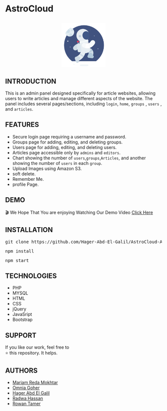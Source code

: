 # AstroCloud
<p align="center" style="margin-top:6%;margin-bottom:6%;">
 <img style = "width:140px; height:140px;" src="/views/dist/img/logo.gif" />
</p>

## INTRODUCTION
This is an admin panel designed specifically for article websites, allowing users to write articles and manage different aspects of the website. The panel includes several pages/sections, including `login`, `home`, `groups` , `users` , and `articles`.

## FEATURES
- Secure login page requiring a username and password.
- Groups page for adding, editing, and deleting groups.
- Users page for adding, editing, and deleting users.
- Articles page accessible only by `admins` and `editors`.
- Chart showing the number of `users`,`groups`,`Articles`, and another showing the number of `users` in each `group`.
- Upload Images using Amazon S3.
- soft delete.
- Remember Me.
- profile Page.

## DEMO
🎬
We Hope That You are enjoying Watching Our Demo Video 
[Click Here](https://www.youtube.com/watch?v=GF_O8Uo7Tu8) 

## INSTALLATION
<pre>
git clone https://github.com/Hager-Abd-El-Galil/AstroCloud-Articles-Management-System
</pre>

<pre>
npm install
</pre>

<pre>
npm start
</pre>

## TECHNOLOGIES
- PHP
- MYSQL
- HTML
- CSS
- jQuery
- JavaSript
- Bootstrap


## SUPPORT
If you like our work, feel free to </br>
⭐ this repository. It helps.

## AUTHORS
  - [Mariam Reda Mokhtar](https://github.com/Mariam-Mokhtar)
  - [Omnia Goher](https://github.com/Omnia-Goher)
  - [Hager Abd El Galil](https://github.com/Hager-Abd-El-Galil)
  - [Radwa Hassan](https://github.com/RadwaHassan99)
  - [Rowan Tamer](https://github.com/rowantamer)
  
  
 
  


